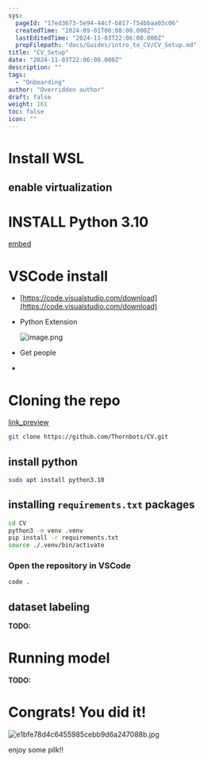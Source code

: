 ```yaml
---
sys:
  pageId: "17ed3673-5e94-44cf-b817-f54bbaa03c06"
  createdTime: "2024-09-01T00:08:00.000Z"
  lastEditedTime: "2024-11-03T22:06:00.000Z"
  propFilepath: "docs/Guides/intro_to_CV/CV_Setup.md"
title: "CV_Setup"
date: "2024-11-03T22:06:00.000Z"
description: ""
tags:
  - "Onboarding"
author: "Overridden author"
draft: false
weight: 161
toc: false
icon: ""
---
```


# Install WSL

## enable virtualization

# INSTALL Python 3.10

[embed](https://www.rose-hulman.edu/class/csse/csse132/2425a/labs/prelab1-wsl2.html)

# VSCode install

- [https://code.visualstudio.com/download](https://code.visualstudio.com/download)
- Python Extension

	![image.png](https://prod-files-secure.s3.us-west-2.amazonaws.com/d518164a-d88e-44d1-a4ee-3adb3bd8bce0/d82b6650-a5e4-4d3c-b8c9-93d817dae00e/image.png?X-Amz-Algorithm=AWS4-HMAC-SHA256&X-Amz-Content-Sha256=UNSIGNED-PAYLOAD&X-Amz-Credential=ASIAZI2LB46624PWXZXE%2F20250215%2Fus-west-2%2Fs3%2Faws4_request&X-Amz-Date=20250215T131018Z&X-Amz-Expires=3600&X-Amz-Security-Token=IQoJb3JpZ2luX2VjEBsaCXVzLXdlc3QtMiJIMEYCIQDqEoPBxrDifmIrUZYvQeUqXb2eBzvdBp6UAUgIGh%2F0TwIhAOpXhYvdQgcouVnT62T308krZUWbEzQnCvv6ybmxd12yKv8DCEQQABoMNjM3NDIzMTgzODA1IgyGrAl5KS%2F7hyWQMncq3AMRJyythu53Y1Qb%2Bgg5zg2iHgfFZ0%2F12%2FvR8dDP3fW5%2B%2F%2FMSVQ7Oy47H4KmSXBxs3pWj2Vj9yzo%2BwWl7nkLgXR0QzjesynNLmlSlcHrC7D1sBlLOIHCwxO6nrh76m3fIw0dG2ApVWTFRU13RqXYbMcYyIirF1Yaa%2FHlvSX6PPtpp7fsCVKXUzQm5XXoNDA2EpQzZAY07D6yzs%2BFKWHfFWaDYPgWQycdz9hVlj2POEzO9k5YbG6u6mpWY%2BXAlmGwQch7N3ubanFff9A4GHHyHUHFYVgPf3LjmGmpWoW0FsXmjndsWv5i087vSmLdShOnXNEeRHaGFY%2BT3K7TQ%2B%2FskSQsbaqxU%2FiJCNTwRNmyyLvT9nsgZjWZQo%2BrxhVgkTzv6USzA47DcalEsafPrQMJCckLHAicsDJu5PNZWdE%2BUn%2BxcC5b%2FOiC%2BU0r4bHXtkmXtTvlxrZfnJfg5ra7vw1WxAKYa%2BrbmYz%2BWCns9%2BqeFgkqYyS3HwoO%2FCoNazDN%2FL7vyTz7TRCc56sRkcnORKp9xiFuNoB%2BDiKS6Blw5UZ%2Bkt2le4grsIAZBPMkdyMWLvq783UGhfO2ZyacMZOy3wesRozgImSZ05wWGA%2FZNo%2FxMVjDAs%2BZswCv72W1ZUWiGDCZ7cG9BjqkAWkh8ALQ1%2BPELGGPZ6sCqIW9IXpAIp%2F55HYaYvxyMVCAaVIWf1S%2FUAVRgZnkQolrdfstJRHT6ggrdbedrLm5ka6ov8qtGV8057fSTsSQsXo2BajKsZfbjEnXqy81cRWeNGRt1v%2B0aihfe3hG9OSuZ1Yi98k902cdtTJpdkPEMlBYCvYNWnIAB%2F3Tsiu6z2tNBNLCWfKGwl6o0jz%2BflS207Pq2A%2BZ&X-Amz-Signature=fd915abbca0123ce5953ee17eee0fc7c7474ba7c5c7ae97bbcd0ba2966f765b2&X-Amz-SignedHeaders=host&x-id=GetObject)
- Get people
- 

# Cloning the repo

[link_preview](https://github.com/Thornbots/CV/)

```bash
git clone https://github.com/Thornbots/CV.git
```

## install python

```bash
sudo apt install python3.10
```

## installing `requirements.txt` packages

```bash
cd CV
python3 -m venv .venv
pip install -r requirements.txt
source ./.venv/bin/activate
```

### Open the repository in VSCode

```bash
code .
```

## dataset labeling  

**TODO:**

# Running model

**TODO:**

# Congrats! You did it!

![e1bfe78d4c6455985cebb9d6a247088b.jpg](https://prod-files-secure.s3.us-west-2.amazonaws.com/d518164a-d88e-44d1-a4ee-3adb3bd8bce0/7d1ce04e-65d6-40c8-814d-754280e9515a/e1bfe78d4c6455985cebb9d6a247088b.jpg?X-Amz-Algorithm=AWS4-HMAC-SHA256&X-Amz-Content-Sha256=UNSIGNED-PAYLOAD&X-Amz-Credential=ASIAZI2LB4666BWWO325%2F20250215%2Fus-west-2%2Fs3%2Faws4_request&X-Amz-Date=20250215T131017Z&X-Amz-Expires=3600&X-Amz-Security-Token=IQoJb3JpZ2luX2VjEBsaCXVzLXdlc3QtMiJGMEQCIEQfC6Xk%2BG%2FaZSb%2FpkKNM7CLwOfpUaWg6CfQ9ghssPdtAiB4C9y4FsSr7dq%2Bkz%2FwXzNfyF%2Fr9Jq4Gd7C9OfXZBbjqir%2FAwhEEAAaDDYzNzQyMzE4MzgwNSIMJP3cGeB6YRlL7nYDKtwDEcZA%2BRQ3r6%2BGclqvdaVLLGFPZEbIfHh1CUEerytu0oPlDvx6ixUq1dxkqIsPz5LqUFHLR42%2Fx9rz%2Bsr2CEDea8y6Ar%2Fc8YSPiFVBZt7hIGELFBtLYQDp0XQsrgB0WOMpgrXBQ6obs3jRXb0HAWsuDeEmAHGWsQeERGsdGavEhfYdlfVp5WC1IV3N5LBWdYAQYesjYCuIuc6NEz1%2B0fx%2Fyx%2Be%2BtQnWa549Sn7E5%2BgU6tMRxgMFU5D4wdj7EjCDCPqWFBSyi671aoyrlrq9GP6043RZUHM5c%2FTF3NRNlyl%2BQn%2BbVGQHD1%2Fsqqsn6NQD1r1KLO18BsOoBSCNKUEZji8hDHSgGwwmogP7OsxGJN1nN7M6%2FW0PjHp1wfw5VKd9kI4ASpO6RAKg6PC4yxfSCDWqvskqdYaYYpnh%2FpsnmQx4KCKAYge%2FM4hslX9%2BJiYP7NdVsy5DURkNlq%2BEqLO6IHMjoM4LZ4XyR3nXVOcGJSpxRrSrTxM%2F8zbRjKmNodyApdcYSV5IDSxMW0naSsfsI6Yb9on5WsMURwa6Zs%2FdYGTUSWJ%2BhNHqqqN%2FRQ%2BCnxnNB5tyeuX04TwZldkr612MfIH3FTq7NS1lXqgaTTEILRUFxiIULURzJhoa7wdjQcw6%2BzBvQY6pgG29PYGlCBNOmp%2FmkWwRv2szbzUq2119bvvljrL%2FB7akvAw6YMMvLlWUaUTb0gWfMGbZF2ubeCFph4nIFLQbLlTvJnxz0dmiU6ChKVD80H5TjC7akOGwCdIwn9NpN7vOo55pbFCekHDIo307nGkILV0JDk9sYzM6d9FFBcnf%2FNraQ68dp3NXPNzDkThiqs%2FNV80oFsScBesQ%2BI%2FHBMEg9cowrpptVGN&X-Amz-Signature=b84f78858cc234498265b2b71e4b5911383a7470c3fd1ad2e5d00264db63d822&X-Amz-SignedHeaders=host&x-id=GetObject)

enjoy some pilk!!
